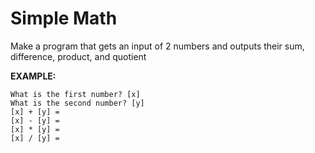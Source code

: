 # Simple Math

Make a program that gets an input of 2 numbers and outputs their sum, difference, product, and quotient  

**EXAMPLE:**
```
What is the first number? [x]
What is the second number? [y]
[x] + [y] = 
[x] - [y] = 
[x] * [y] = 
[x] / [y] = 
```